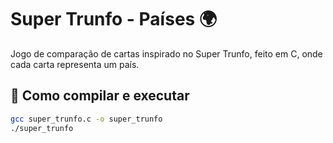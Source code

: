 # Super Trunfo - Países 🌍

Jogo de comparação de cartas inspirado no Super Trunfo, feito em C, onde cada carta representa um país.

## 📌 Como compilar e executar

```bash
gcc super_trunfo.c -o super_trunfo
./super_trunfo
